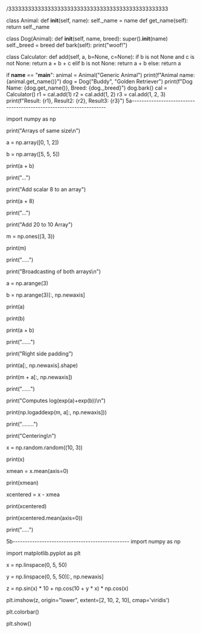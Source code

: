 /3333333333333333333333333333333333333333333333333 

class Animal:
    def __init__(self, name):
        self._name = name
    def get_name(self):
        return self._name
				
class Dog(Animal):
    def __init__(self, name, breed):
        super().__init__(name)
        self._breed = breed
    def bark(self):
        print("woof!")
				
class Calculator:
    def add(self, a, b=None, c=None):
        if b is not None and c is not None:
            return a + b + c
        elif b is not None:
            return a + b
        else:
            return a
						
if __name__ == "__main__":
    animal = Animal("Generic Animal")
    print(f"Animal name: {animal.get_name()}")
    dog = Dog("Buddy", "Golden Retriever")
    print(f"Dog Name: {dog.get_name()}, Breed: {dog._breed}")
    dog.bark()
    cal = Calculator()
    r1 = cal.add(1)
    r2 = cal.add(1, 2)
    r3 = cal.add(1, 2, 3)
    print(f"Result: {r1}, Result2: {r2}, Result3: {r3}")
5a-------------------------------------------------------------------

import numpy as np

print("Arrays of same size\n")

a = np.array([0, 1, 2])

b = np.array([5, 5, 5])

print(a + b)

print("...")

print("Add scalar 8 to an array")

print(a + 8)

print("...")

print("Add 20 to 10 Array")

m = np.ones((3, 3))

print(m)

print(".....")

print("Broadcasting of both arrays\n")

a = np.arange(3)

b = np.arange(3)[:, np.newaxis]

print(a)

print(b)

print(a + b)

print("......")

print("Right side padding")

print(a[:, np.newaxis].shape)

print(m + a[:, np.newaxis])

print("......")

print("Computes log(exp(a)+exp(b))\n")

print(np.logaddexp(m, a[:, np.newaxis]))

print("........")

print("Centering\n")

x = np.random.random((10, 3))

print(x)

xmean = x.mean(axis=0)

print(xmean)

xcentered = x - xmea

print(xcentered)

print(xcentered.mean(axis=0))

print(".....")

5b------------------------------------------------
import numpy as np

import matplotlib.pyplot as plt

x = np.linspace(0, 5, 50)

y = np.linspace(0, 5, 50)[:, np.newaxis]

z = np.sin(x) * 10 + np.cos(10 + y * x) * np.cos(x)

plt.imshow(z, origin="lower", extent=[2, 10, 2, 10], cmap='viridis')

plt.colorbar()

plt.show()

